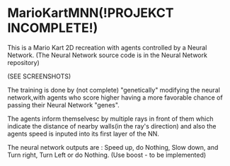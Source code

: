 # MarioKartMNN(!PROJEKCT INCOMPLETE!)

This is a Mario Kart 2D recreation with agents controlled by a Neural Network. (The Neural Network source code is in the Neural Network repository)

(SEE SCREENSHOTS)

The training is done by (not complete) "genetically" modifying the neural network,with agents who score higher having a more favorable
chance of passing their Neural Network "genes".

The agents inform themselvesc by multiple rays in front of them which indicate the distance of nearby walls(in the ray's direction)
and also the agents speed is inputed into its first layer of the NN.

The neural network outputs are : Speed up, do Nothing, Slow down, and Turn right, Turn Left or do Nothing. (Use boost - to be implemented)


